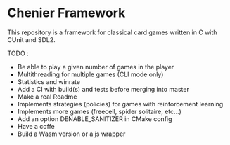 # Chenier Framework

This repository is a framework for classical card games written in C with CUnit and SDL2.

TODO :
* Be able to play a given number of games in the player
* Multithreading for multiple games (CLI mode only)
* Statistics and winrate
* Add a CI with build(s) and tests before merging into master
* Make a real Readme
* Implements strategies (policies) for games with reinforcement learning
* Implements more games (freecell, spider solitaire, etc...)
* Add an option DENABLE_SANITIZER in CMake config
* Have a coffe
* Build a Wasm version or a js wrapper